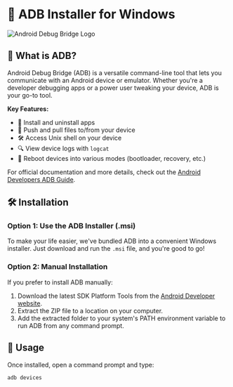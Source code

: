 # 🔌 ADB Installer for Windows

![Android Debug Bridge Logo](https://developer.android.com/studio/images/brand/adb-hero.svg)

## 🚀 What is ADB?

Android Debug Bridge (ADB) is a versatile command-line tool that lets you communicate with an Android device or emulator. Whether you're a developer debugging apps or a power user tweaking your device, ADB is your go-to tool.

**Key Features:**
- 📱 Install and uninstall apps
- 📂 Push and pull files to/from your device
- 🛠️ Access Unix shell on your device
- 🔍 View device logs with `logcat`
- 🔄 Reboot devices into various modes (bootloader, recovery, etc.)

For official documentation and more details, check out the [Android Developers ADB Guide](https://developer.android.com/studio/command-line/adb).

## 🛠️ Installation

### Option 1: Use the ADB Installer (.msi)

To make your life easier, we've bundled ADB into a convenient Windows installer. Just download and run the `.msi` file, and you're good to go!

### Option 2: Manual Installation

If you prefer to install ADB manually:

1. Download the latest SDK Platform Tools from the [Android Developer website](https://developer.android.com/studio#downloads).
2. Extract the ZIP file to a location on your computer.
3. Add the extracted folder to your system's PATH environment variable to run ADB from any command prompt.

## 🧪 Usage

Once installed, open a command prompt and type:

```bash
adb devices
